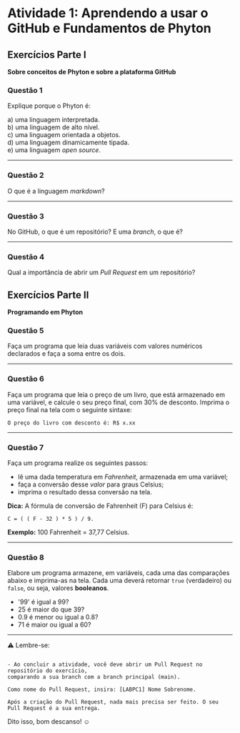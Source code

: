 # Atividade 1: Aprendendo a usar o GitHub e Fundamentos de Phyton

## Exercícios Parte I

**Sobre conceitos de Phyton e sobre a plataforma GitHub**

### Questão 1

Explique porque o Phyton é:

a) uma linguagem interpretada.<br>
b) uma linguagem de alto nível.<br>
c) uma linguagem orientada a objetos.<br>
d) uma linguagem dinamicamente tipada.<br>
e) uma linguagem _open source_.<br>

<hr>

### Questão 2

O que é a linguagem _markdown_?

<hr>

### Questão 3

No GitHub, o que é um repositório? E uma _branch_, o que é?

<hr>

### Questão 4

Qual a importância de abrir um _Pull Request_ em um repositório?

## Exercícios Parte II

**Programando em Phyton**

### Questão 5

Faça um programa que leia duas variáveis com valores numéricos declarados e faça a soma entre os dois.

<hr>

### Questão 6

Faça um programa que leia o preço de um livro, que está armazenado em uma variável, e calcule o seu preço final, com 30% de desconto.
Imprima o preço final na tela com o seguinte sintaxe:

`O preço do livro com desconto é: R$ x.xx`

<hr>

### Questão 7

Faça um programa realize os seguintes passos:

- lê uma dada temperatura em _Fahrenheit_, armazenada em uma variável;
- faça a conversão desse _valor_ para graus Celsius;
- imprima o resultado dessa conversão na tela.

**Dica:** A fórmula de conversão de Fahrenheit (F) para Celsius é:

`C = ( ( F - 32 ) * 5 ) / 9.`

**Exemplo:** 100 Fahrenheit = 37,77 Celsius.

<hr>

### Questão 8

Elabore um programa armazene, em variáveis, cada uma das comparações abaixo e imprima-as na tela.
Cada uma deverá retornar `true` (verdadeiro) ou `false`, ou seja, valores **booleanos**.

- '99' é igual a 99?
- 25 é maior do que 39?
- 0.9 é menor ou igual a 0.8?
- 71 é maior ou igual a 60?

<hr>

⚠️ Lembre-se:

```code

- Ao concluir a atividade, você deve abrir um Pull Request no repositório do exercício, 
comparando a sua branch com a branch principal (main).

Como nome do Pull Request, insira: [LABPC1] Nome Sobrenome.

Após a criação do Pull Request, nada mais precisa ser feito. O seu Pull Request é a sua entrega.
```

Dito isso, bom descanso! ☺️
